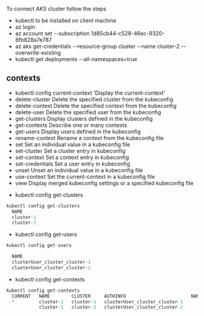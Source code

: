  To connect AKS cluster follow the steps
  - kubectl to be installed on client machine
  - az login
  - az account set --subscription 1d85cb44-c528-46ec-9320-8fb828a7e787
  - az aks get-credentials --resource-group cluster --name cluster-2 --overwrite-existing
  - kubectl get deployments --all-namespaces=true
  ## contexts
  -  kubectl config current-context   'Display the current-context'
  -  delete-cluster    Delete the specified cluster from the kubeconfig
  -  delete-context    Delete the specified context from the kubeconfig
  -  delete-user       Delete the specified user from the kubeconfig
  -  get-clusters      Display clusters defined in the kubeconfig
  -  get-contexts      Describe one or many contexts
  -  get-users         Display users defined in the kubeconfig
  -  rename-context    Rename a context from the kubeconfig file
  -  set               Set an individual value in a kubeconfig file
  -  set-cluster       Set a cluster entry in kubeconfig
  -  set-context       Set a context entry in kubeconfig
  -  set-credentials   Set a user entry in kubeconfig
  -  unset             Unset an individual value in a kubeconfig file
  -  use-context       Set the current-context in a kubeconfig file
  -  view              Display merged kubeconfig settings or a specified kubeconfig file  

  * kubectl config get-clusters
  ```python
  kubectl config get-clusters
    NAME
    cluster-1
    cluster-2
  ```

  * kubectl config get-users
  ```python
  kubectl config get-users

    NAME
    clusterUser_cluster_cluster-1
    clusterUser_cluster_cluster-2
  ```


  * kubectl config get-contexts
  ```python
  kubectl config get-contexts
    CURRENT   NAME        CLUSTER     AUTHINFO                        NAMESPACE
    *         cluster-1   cluster-1   clusterUser_cluster_cluster-1
              cluster-2   cluster-2   clusterUser_cluster_cluster-2
  ```
